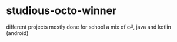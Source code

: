 # studious-octo-winner
different projects mostly done for school
a mix of c#, java and kotlin (android)

